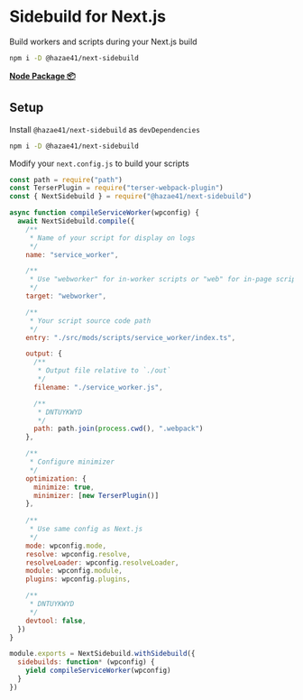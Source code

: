 # Sidebuild for Next.js

Build workers and scripts during your Next.js build

```bash
npm i -D @hazae41/next-sidebuild
```

[**Node Package 📦**](https://www.npmjs.com/package/@hazae41/next-sidebuild)

## Setup

Install `@hazae41/next-sidebuild` as `devDependencies`

```bash
npm i -D @hazae41/next-sidebuild
```

Modify your `next.config.js` to build your scripts

```js
const path = require("path")
const TerserPlugin = require("terser-webpack-plugin")
const { NextSidebuild } = require("@hazae41/next-sidebuild")

async function compileServiceWorker(wpconfig) {
  await NextSidebuild.compile({
    /**
     * Name of your script for display on logs
     */
    name: "service_worker",

    /**
     * Use "webworker" for in-worker scripts or "web" for in-page scripts
     */
    target: "webworker",

    /**
     * Your script source code path
     */
    entry: "./src/mods/scripts/service_worker/index.ts",

    output: {
      /**
       * Output file relative to `./out`
       */
      filename: "./service_worker.js",

      /**
       * DNTUYKWYD
       */
      path: path.join(process.cwd(), ".webpack")
    },

    /**
     * Configure minimizer
     */
    optimization: {
      minimize: true,
      minimizer: [new TerserPlugin()]
    },
     
    /**
     * Use same config as Next.js
     */
    mode: wpconfig.mode,
    resolve: wpconfig.resolve,
    resolveLoader: wpconfig.resolveLoader,
    module: wpconfig.module,
    plugins: wpconfig.plugins,

    /**
     * DNTUYKWYD
     */
    devtool: false,
  })
}

module.exports = NextSidebuild.withSidebuild({
  sidebuilds: function* (wpconfig) {
    yield compileServiceWorker(wpconfig)
  }
})
```